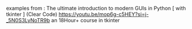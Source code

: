 
examples from :
The ultimate introduction to modern GUIs in Python [ with tkinter ] (Clear Code)
https://youtu.be/mop6g-c5HEY?si=j-_5N0S3LyNoTR9b
an 18Hour+ course in tkinter
